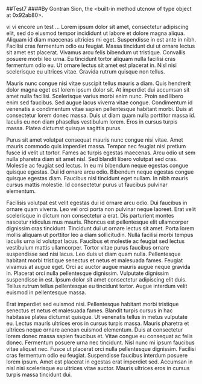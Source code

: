 ##Test7
####By Gontran Sion, the <built-in method utcnow of type object at 0x92ab80>.

vi vi encore un test ... Lorem ipsum dolor sit amet, consectetur adipiscing elit, sed do eiusmod tempor incididunt ut labore et dolore magna aliqua. Aliquam id diam maecenas ultricies mi eget. Suspendisse in est ante in nibh. Facilisi cras fermentum odio eu feugiat. Massa tincidunt dui ut ornare lectus sit amet est placerat. Vivamus arcu felis bibendum ut tristique. Convallis posuere morbi leo urna. Eu tincidunt tortor aliquam nulla facilisi cras fermentum odio eu. Ut ornare lectus sit amet est placerat in. Nisl nisi scelerisque eu ultrices vitae. Gravida rutrum quisque non tellus.

Mauris nunc congue nisi vitae suscipit tellus mauris a diam. Quis hendrerit dolor magna eget est lorem ipsum dolor sit. At imperdiet dui accumsan sit amet nulla facilisi. Scelerisque varius morbi enim nunc. Proin sed libero enim sed faucibus. Sed augue lacus viverra vitae congue. Condimentum id venenatis a condimentum vitae sapien pellentesque habitant morbi. Duis at consectetur lorem donec massa. Duis ut diam quam nulla porttitor massa id. Iaculis eu non diam phasellus vestibulum lorem. Eros in cursus turpis massa. Platea dictumst quisque sagittis purus.

Purus sit amet volutpat consequat mauris nunc congue nisi vitae. Amet mauris commodo quis imperdiet massa. Tempor nec feugiat nisl pretium fusce id velit ut tortor. Fames ac turpis egestas maecenas. Arcu odio ut sem nulla pharetra diam sit amet nisl. Sed blandit libero volutpat sed cras. Molestie ac feugiat sed lectus. In eu mi bibendum neque egestas congue quisque egestas. Dui id ornare arcu odio. Bibendum neque egestas congue quisque egestas diam. Faucibus nisl tincidunt eget nullam. In nibh mauris cursus mattis molestie. Id consectetur purus ut faucibus pulvinar elementum.

Facilisis volutpat est velit egestas dui id ornare arcu odio. Dui faucibus in ornare quam viverra. Leo vel orci porta non pulvinar neque laoreet. Erat velit scelerisque in dictum non consectetur a erat. Dis parturient montes nascetur ridiculus mus mauris. Rhoncus est pellentesque elit ullamcorper dignissim cras tincidunt. Tincidunt dui ut ornare lectus sit amet. Porta lorem mollis aliquam ut porttitor leo a diam sollicitudin. Nulla facilisi morbi tempus iaculis urna id volutpat lacus. Faucibus et molestie ac feugiat sed lectus vestibulum mattis ullamcorper. Tortor vitae purus faucibus ornare suspendisse sed nisi lacus. Leo duis ut diam quam nulla. Pellentesque habitant morbi tristique senectus et netus et malesuada fames. Feugiat vivamus at augue eget. Orci ac auctor augue mauris augue neque gravida in. Placerat orci nulla pellentesque dignissim. Vulputate dignissim suspendisse in est. Ipsum dolor sit amet consectetur adipiscing elit duis. Tellus rutrum tellus pellentesque eu tincidunt tortor. Augue interdum velit euismod in pellentesque massa.

Erat imperdiet sed euismod nisi. Pellentesque habitant morbi tristique senectus et netus et malesuada fames. Blandit turpis cursus in hac habitasse platea dictumst quisque. Ut venenatis tellus in metus vulputate eu. Lectus mauris ultrices eros in cursus turpis massa. Mauris pharetra et ultrices neque ornare aenean euismod elementum. Duis at consectetur lorem donec massa sapien faucibus et. Vitae congue eu consequat ac felis donec. Fermentum posuere urna nec tincidunt. Nisl nunc mi ipsum faucibus vitae aliquet nec. Fusce ut placerat orci nulla pellentesque dignissim. Facilisi cras fermentum odio eu feugiat. Suspendisse faucibus interdum posuere lorem ipsum. Amet est placerat in egestas erat imperdiet sed. Accumsan in nisl nisi scelerisque eu ultrices vitae auctor. Mauris ultrices eros in cursus turpis massa tincidunt dui.